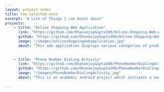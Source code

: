```yaml
---
layout: project-index
title: Few selected ones
excerpt: "A List of Things I can boast about"
projects:
    - title: "Online Shopping Web Application"
      link: "https://github.com/DhananjayGupta300/Online-Shopping-Web-Application"
      github: "https://github.com/DhananjayGupta300/Online-Shopping-Web-Application"
      image: "/images/onlineshoppingwebapplication.jpg"
      about: "This web application displays various categories of products to purchase or look for. It allows users to have their private accounts and put items in a shopping cart."
      
      
    - title: "Phone Number Dialing Activity"
      link: "https://github.com/DhananjayGupta300/PhoneNumberDialingActivity"
      github: "https://github.com/DhananjayGupta300/PhoneNumberDialingActivity"
      image: "/images/PhoneNumberDialingActivity.jpg"
      about: "This is an academic android project which initiates a second Activity through the Main Activity to check for valid phone number formats."
      
---
```


